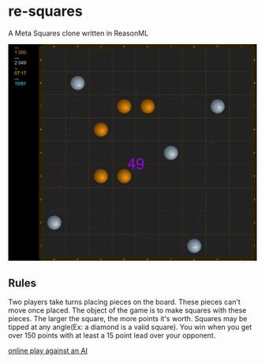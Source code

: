 # re-squares
A Meta Squares clone written in ReasonML


![Image re-squares](screenshot.png)

## Rules
Two players take turns placing pieces on the board. These pieces can't move once placed. The object of the game is to make squares with these pieces. The larger the square, the more points it's worth. Squares may be tipped at any angle(Ex: a diamond is a valid square). You win when you get over 150 points with at least a 15 point lead over your opponent.

[online play against an AI](https://bitmagie.de/re-squares/)

